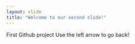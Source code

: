 ```yaml
---
layout: slide
title: "Welcome to our second slide!"
---
```

First Github project
Use the left arrow to go back!

